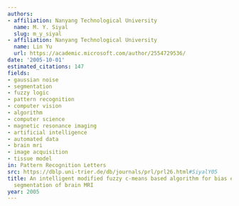```yaml
---
authors:
- affiliation: Nanyang Technological University
  name: M. Y. Siyal
  slug: m_y_siyal
- affiliation: Nanyang Technological University
  name: Lin Yu
  url: https://academic.microsoft.com/author/2554729536/
date: '2005-10-01'
estimated_citations: 147
fields:
- gaussian noise
- segmentation
- fuzzy logic
- pattern recognition
- computer vision
- algorithm
- computer science
- magnetic resonance imaging
- artificial intelligence
- automated data
- brain mri
- image acquisition
- tissue model
in: Pattern Recognition Letters
src: https://dblp.uni-trier.de/db/journals/prl/prl26.html#SiyalY05
title: An intelligent modified fuzzy c-means based algorithm for bias estimation and
  segmentation of brain MRI
year: 2005
---
```

